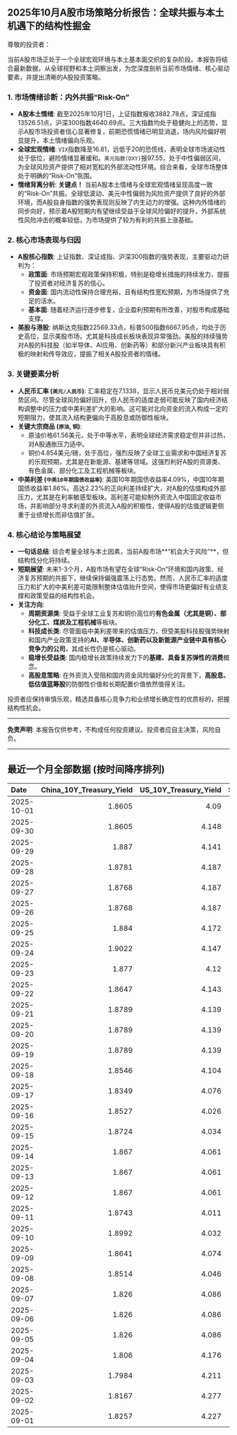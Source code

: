 ## 2025年10月A股市场策略分析报告：全球共振与本土机遇下的结构性掘金

尊敬的投资者：

当前A股市场正处于一个全球宏观环境与本土基本面交织的复杂阶段。本报告将结合最新数据，从全球视野和本土洞察出发，为您深度剖析当前市场情绪、核心驱动要素，并提出清晰的A股投资策略。

### 1. 市场情绪诊断：内外共振“Risk-On”

*   **A股本土情绪**: 截至2025年10月1日，上证指数报收3882.78点，深证成指13526.51点，沪深300指数4640.69点。三大指数均处于稳健向上的态势，显示A股市场投资者信心显著修复，前期恐慌情绪已明显消退，场内风险偏好明显提升，本土情绪偏向乐观。
*   **全球宏观情绪**: `VIX`指数降至16.81，远低于20的恐慌线，表明全球市场波动性处于低位，避险情绪显著缓和。`美元指数(DXY)`报97.55，处于中性偏弱区间，为全球风险资产提供了相对宽松的外部流动性环境。综合来看，全球市场整体处于明确的“Risk-On”氛围。
*   **情绪背离分析**: **关键点！** 当前A股本土情绪与全球宏观情绪呈现高度一致的“Risk-On”共振。全球低波动、美元中性偏弱为风险资产提供了良好的外部环境，而A股自身指数的强势表现则反映了内生动力的增强。这种内外情绪的同步向好，预示着A股短期内有望继续受益于全球风险偏好的提升，外部系统性风险冲击的概率较低，为市场提供了较为有利的共振上涨基础。

### 2. 核心市场表现与归因

*   **A股核心指数**: 上证指数、深证成指、沪深300指数的强势表现，主要驱动力研判为：
    *   **政策面**: 市场预期宏观政策保持积极，特别是稳增长措施的持续发力，提振了投资者对经济复苏的信心。
    *   **资金面**: 国内流动性保持合理充裕，且有结构性宽松预期，为市场提供了充足的活水。
    *   **基本面**: 随着经济运行逐步修复，企业盈利预期有所改善，对股市构成基础支撑。
*   **美股与港股**: 纳斯达克指数22569.33点，标普500指数6667.95点，均处于历史高位，显示美股市场，尤其是科技成长板块表现异常强劲。美股的持续强势对A股的科技股（如半导体、AI应用、创新药等）和部分新兴产业板块具有积极的映射和传导效应，提振了相关A股投资者的情绪。

### 3. 关键要素分析

*   **人民币汇率 (`美元/人民币`)**: 汇率稳定在7.1338，显示人民币兑美元仍处于相对弱势区间。尽管全球风险偏好回升，但人民币的适度走弱可能反映了国内经济结构调整中的压力或中美利差扩大的影响。这可能对北向资金的流入构成一定的短期阻力，使其流入结构更偏向于高股息或防御性板块。
*   **关键大宗商品 (`原油`, `铜`)**:
    *   原油价格61.56美元，处于中等水平，表明全球经济需求稳定但并非过热，对A股通胀压力适中。
    *   铜价4.854美元/磅，处于高位，强烈反映了全球工业需求和中国经济复苏的乐观预期，尤其是在新能源、基建等领域。这强烈利好A股的资源类、有色金属、部分化工及工程机械等板块。
*   **中美利差 (`中美10年期国债收益率`)**: 美国10年期国债收益率4.09%，中国10年期国债收益率1.86%。高达2.23%的正向利差持续扩大，对A股的估值构成外部压力，尤其是在利率敏感型板块。高利差可能抑制外资流入中国固定收益市场，并影响部分寻求利差的外资流入A股的积极性，使得A股的估值逻辑更侧重于业绩增长而非估值扩张。

### 4. 核心结论与策略展望

*   **一句话总结**: 综合考量全球与本土因素，当前A股市场**“机会大于风险”**，但结构性分化将持续。
*   **短期展望**: 未来1-3个月，A股市场有望在全球“Risk-On”环境和国内政策、经济复苏预期的共振下，继续保持偏强震荡上行态势。然而，人民币汇率的适度压力和扩大的中美利差可能限制整体估值抬升空间，使得市场更偏好有业绩支撑和政策受益的结构性机会。
*   **关注方向**:
    *   **周期资源类**: 受益于全球工业复苏和铜价高位的**有色金属（尤其是铜）、部分化工、煤炭及工程机械**等板块。
    *   **科技成长类**: 尽管面临中美利差带来的估值压力，但受美股科技股强势映射和国内产业政策支持的**AI、半导体、创新药以及新能源产业链中具有核心竞争力的公司**，其成长性仍是核心驱动。
    *   **稳增长受益类**: 国内稳增长政策持续发力下的**基建、具备复苏弹性的消费**概念。
    *   **高股息策略**: 在外资流入受阻和国内资金风险偏好分化的背景下，**高股息、低估值蓝筹股**的防御性价值和长期配置价值依然值得关注。

投资者应保持审慎乐观，精选具备核心竞争力和业绩增长确定性的优质标的，把握结构性机会。

---
**免责声明**: 本报告仅供参考，不构成任何投资建议。投资者应自主决策，风险自负。

---

## 最近一个月全部数据 (按时间降序排列)

| Date       |   China_10Y_Treasury_Yield |   US_10Y_Treasury_Yield |   Shanghai_Composite_Index |   CSI_300_Index |   Shenzhen_Component_Index |   GOLD_spot_price |   OIL_price |   ALUMINUM_future |   BTC_price |   USD_CNY_exchange_rate |   Commodity_Index_ETF |   US_Dollar_Index |   ETH_price |   LEAN_HOGS_future |   COPPER_future |   High_Yield_Bond_ETF |   LIVE_CATTLE_future |   GOLD_near_month_future |   NATURAL_GAS_future |   PLATINUM_future |   SILVER_future |   Long_Term_Treasury_ETF |   CORN_future |   SOYBEANS_future |   WHEAT_future |   SP500_close |   NASDAQ_close |   VIX_close |   GOLD_basis_spot_vs_near |
|:-----------|---------------------------:|------------------------:|---------------------------:|----------------:|---------------------------:|------------------:|------------:|------------------:|------------:|------------------------:|----------------------:|------------------:|------------:|-------------------:|----------------:|----------------------:|---------------------:|-------------------------:|---------------------:|------------------:|----------------:|-------------------------:|--------------:|------------------:|---------------:|--------------:|---------------:|------------:|--------------------------:|
| 2025-10-01 |                     1.8605 |                   4.09  |                    3882.78 |         4640.69 |                    13526.5 |            3898.7 |       61.56 |           2628.25 |      117133 |                  7.1338 |                22.345 |             97.55 |     4314.55 |             99.675 |          4.854  |                80.835 |              237.625 |                   3898.6 |                3.336 |            1604.6 |          47.75  |                   89.51  |        412.25 |            998.5  |         504.5  |       6667.95 |        22569.3 |       16.81 |                 0.0998535 |
| 2025-09-30 |                     1.8605 |                   4.148 |                    3882.78 |         4640.69 |                    13526.5 |            3840.8 |       62.37 |           2594    |      114056 |                  7.1338 |                22.53  |             97.77 |     4145.96 |             99.85  |          4.805  |                81.19  |              231.85  |                   3840.8 |                3.303 |            1584.6 |          46.253 |                   89.37  |        415.5  |           1001.75 |         508    |       6688.46 |        22660   |       16.28 |                 0         |
| 2025-09-29 |                     1.887  |                   4.141 |                    3862.53 |         4620.05 |                    13479.4 |            3820.9 |       63.45 |           2583.5  |      114400 |                  7.1338 |                22.62  |             97.91 |     4217.34 |            101.15  |          4.841  |                81.22  |              231.325 |                   3820.9 |                3.267 |            1609.3 |          46.612 |                   89.63  |        421.5  |           1010.5  |         519.5  |       6661.21 |        22591.2 |       16.12 |                 0         |
| 2025-09-28 |                     1.8781 |                   4.187 |                    3828.11 |         4550.05 |                    13209   |            3775.3 |       65.72 |           2544.75 |      112123 |                  7.1338 |                22.81  |             98.15 |     4141.48 |            101.5   |          4.7155 |                81.08  |              231.8   |                   3776.2 |                2.835 |            1582.7 |          46.221 |                   88.9   |        422    |           1013.75 |         519.75 |       6643.7  |        22484.1 |       15.29 |                -0.899902  |
| 2025-09-27 |                     1.8768 |                   4.187 |                    3828.11 |         4550.05 |                    13209   |            3775.3 |       65.72 |           2544.75 |      109682 |                  7.1338 |                22.81  |             98.15 |     4018.66 |            101.5   |          4.7155 |                81.08  |              231.8   |                   3776.2 |                2.835 |            1582.7 |          46.221 |                   88.9   |        422    |           1013.75 |         519.75 |       6643.7  |        22484.1 |       15.29 |                -0.899902  |
| 2025-09-26 |                     1.8768 |                   4.187 |                    3828.11 |         4550.05 |                    13209   |            3775.3 |       65.72 |           2544.75 |      109713 |                  7.1338 |                22.81  |             98.15 |     4035.89 |            101.5   |          4.7155 |                81.08  |              231.8   |                   3776.2 |                2.835 |            1582.7 |          46.221 |                   88.9   |        422    |           1013.75 |         519.75 |       6643.7  |        22484.1 |       15.29 |                -0.899902  |
| 2025-09-25 |                     1.884  |                   4.172 |                    3853.3  |         4593.49 |                    13445.9 |            3736.9 |       64.98 |           2551    |      109049 |                  7.1315 |                22.8   |             98.55 |     3868.33 |            100.1   |          4.7    |                80.92  |              232.05  |                   3738.7 |                2.904 |            1530.7 |          44.697 |                   88.98  |        425.75 |           1012.25 |         527    |       6604.72 |        22384.7 |       16.74 |                -1.80005   |
| 2025-09-24 |                     1.9022 |                   4.147 |                    3853.64 |         4566.07 |                    13356.1 |            3732.1 |       64.99 |           2533.5  |      113329 |                  7.1116 |                22.64  |             97.87 |     4153.47 |             99.425 |          4.7525 |                81.15  |              234.05  |                   3735   |                2.858 |            1484.5 |          43.777 |                   88.98  |        424.25 |           1009    |         519.5  |       6637.97 |        22497.9 |       16.18 |                -2.8999    |
| 2025-09-23 |                     1.877  |                   4.12  |                    3821.83 |         4519.78 |                    13119.8 |            3780.6 |       63.41 |           2522    |      112014 |                  7.114  |                22.49  |             97.26 |     4165.5  |            100.525 |          4.5845 |                81.26  |              235.6   |                   3784.2 |                2.853 |            1504.2 |          44.192 |                   89.32  |        426.25 |           1012    |         520.5  |       6656.92 |        22573.5 |       16.64 |                -3.59985   |
| 2025-09-22 |                     1.8647 |                   4.143 |                    3828.58 |         4522.61 |                    13158   |            3740.7 |       62.64 |           2530.25 |      112749 |                  7.1129 |                22.26  |             97.33 |     4202.88 |             98.8   |          4.573  |                81.32  |              237.15  |                   3744.8 |                2.806 |            1423.7 |          43.799 |                   88.7   |        421.75 |           1011    |         510.75 |       6693.75 |        22789   |       16.1  |                -4.1001    |
| 2025-09-21 |                     1.8789 |                   4.139 |                    3820.09 |         4501.92 |                    13070.9 |            3671.5 |       62.68 |           2559.75 |      115306 |                  7.1129 |                22.26  |             97.64 |     4451.33 |             97.975 |          4.569  |                81.26  |              233.575 |                   3676   |                2.888 |            1414.3 |          42.536 |                   89.02  |        424    |           1025.5  |         522.5  |       6664.36 |        22631.5 |       15.45 |                -4.5       |
| 2025-09-20 |                     1.8789 |                   4.139 |                    3820.09 |         4501.92 |                    13070.9 |            3671.5 |       62.68 |           2559.75 |      115722 |                  7.1129 |                22.26  |             97.64 |     4482.27 |             97.975 |          4.569  |                81.26  |              233.575 |                   3676   |                2.888 |            1414.3 |          42.536 |                   89.02  |        424    |           1025.5  |         522.5  |       6664.36 |        22631.5 |       15.45 |                -4.5       |
| 2025-09-19 |                     1.8789 |                   4.139 |                    3820.09 |         4501.92 |                    13070.9 |            3671.5 |       62.68 |           2559.75 |      115689 |                  7.1129 |                22.26  |             97.64 |     4470.92 |             97.975 |          4.569  |                81.26  |              233.575 |                   3676   |                2.888 |            1414.3 |          42.536 |                   89.02  |        424    |           1025.5  |         522.5  |       6664.36 |        22631.5 |       15.45 |                -4.5       |
| 2025-09-18 |                     1.8546 |                   4.104 |                    3831.66 |         4498.11 |                    13075.7 |            3643.7 |       63.57 |           2579    |      117137 |                  7.1033 |                22.44  |             97.35 |     4589.92 |             97.475 |          4.541  |                81.23  |              232.375 |                   3648.7 |                2.939 |            1397.4 |          41.707 |                   89.19  |        423.75 |           1037.5  |         524.25 |       6631.96 |        22470.7 |       15.7  |                -5         |
| 2025-09-17 |                     1.8349 |                   4.076 |                    3876.34 |         4551.02 |                    13215.5 |            3681.8 |       64.05 |           2583.75 |      116469 |                  7.1142 |                22.54  |             96.87 |     4592.73 |             97.325 |          4.571  |                81.05  |              231.1   |                   3688   |                3.1   |            1372.7 |          41.722 |                   90.12  |        426.75 |           1043.75 |         528.25 |       6600.35 |        22261.3 |       15.72 |                -6.19995   |
| 2025-09-16 |                     1.8527 |                   4.026 |                    3861.86 |         4523.34 |                    13064   |            3688.9 |       64.52 |           2614.75 |      116843 |                  7.1185 |                22.78  |             96.63 |     4503.56 |             97.375 |          4.633  |                81.13  |              233.45  |                   3695.5 |                3.103 |            1398.5 |          42.471 |                   90.35  |        429.5  |           1049.75 |         534    |       6606.76 |        22334   |       16.36 |                -6.6001    |
| 2025-09-15 |                     1.8724 |                   4.034 |                    3860.5  |         4533.06 |                    13005.8 |            3682.2 |       63.3  |           2591    |      115445 |                  7.1242 |                22.55  |             97.3  |     4526.82 |             97.525 |          4.6555 |                81.19  |              234.6   |                   3689.5 |                3.043 |            1412.8 |          42.517 |                   90.16  |        423.25 |           1042.75 |         525    |       6615.28 |        22348.8 |       15.69 |                -7.30005   |
| 2025-09-14 |                     1.867  |                   4.061 |                    3870.6  |         4522    |                    12924.1 |            3649.4 |       62.69 |           2583.75 |      115408 |                  7.1184 |                22.35  |             97.55 |     4609.6  |             97.125 |          4.5885 |                80.96  |              229.975 |                   3657.3 |                2.941 |            1407.3 |          42.387 |                   89.95  |        399    |           1025.75 |         503    |       6584.29 |        22141.1 |       14.76 |                -7.90015   |
| 2025-09-13 |                     1.867  |                   4.061 |                    3870.6  |         4522    |                    12924.1 |            3649.4 |       62.69 |           2583.75 |      115951 |                  7.1184 |                22.35  |             97.55 |     4668.18 |             97.125 |          4.5885 |                80.96  |              229.975 |                   3657.3 |                2.941 |            1407.3 |          42.387 |                   89.95  |        399    |           1025.75 |         503    |       6584.29 |        22141.1 |       14.76 |                -7.90015   |
| 2025-09-12 |                     1.867  |                   4.061 |                    3870.6  |         4522    |                    12924.1 |            3649.4 |       62.69 |           2583.75 |      116102 |                  7.1184 |                22.35  |             97.55 |     4715.25 |             97.125 |          4.5885 |                80.96  |              229.975 |                   3657.3 |                2.941 |            1407.3 |          42.387 |                   89.95  |        399    |           1025.75 |         503    |       6584.29 |        22141.1 |       14.76 |                -7.90015   |
| 2025-09-11 |                     1.8743 |                   4.011 |                    3875.31 |         4548.04 |                    12979.9 |            3636.9 |       62.37 |           2587.75 |      115508 |                  7.1207 |                22.22  |             97.54 |     4461.23 |             98.175 |          4.5905 |                81.04  |              232.275 |                   3645   |                2.934 |            1395.4 |          41.697 |                   90.34  |        399    |           1015.25 |         503    |       6587.47 |        22043.1 |       14.71 |                -8.1001    |
| 2025-09-10 |                     1.8992 |                   4.032 |                    3812.22 |         4445.37 |                    12557.7 |            3643.6 |       63.67 |           2518.25 |      113955 |                  7.1209 |                22.39  |             97.78 |     4349.15 |             96.825 |          4.55   |                80.84  |              231.15  |                   3653.1 |                3.029 |            1392.9 |          41.133 |                   89.74  |        397.25 |           1005.5  |         495    |       6532.04 |        21886.1 |       15.35 |                -9.5       |
| 2025-09-09 |                     1.8641 |                   4.074 |                    3807.29 |         4436.26 |                    12510.6 |            3643.3 |       62.63 |           2516    |      111531 |                  7.1293 |                22.24  |             97.79 |     4309.04 |             96.125 |          4.501  |                80.78  |              230.175 |                   3653.3 |                3.117 |            1367.3 |          40.878 |                   89.23  |        401.25 |           1011.5  |         500.75 |       6512.61 |        21879.5 |       15.04 |               -10         |
| 2025-09-08 |                     1.8514 |                   4.046 |                    3826.84 |         4467.57 |                    12666.8 |            3638.1 |       62.26 |           2511    |      112071 |                  7.1325 |                22.18  |             97.45 |     4308.07 |             95.15  |          4.4905 |                80.87  |              235.8   |                   3648.5 |                3.09  |            1380.8 |          41.426 |                   89.74  |        403    |           1013.5  |         505.5  |       6495.15 |        21798.7 |       15.11 |               -10.3999    |
| 2025-09-07 |                     1.826  |                   4.086 |                    3812.51 |         4460.33 |                    12590.6 |            3613.2 |       61.87 |           2495.25 |      111168 |                  7.1414 |                22.03  |             97.77 |     4305.35 |             96.025 |          4.4825 |                80.87  |              235.975 |                   3624   |                3.048 |            1381.7 |          41.074 |                   88.56  |        399    |           1006.5  |         501    |       6481.5  |        21700.4 |       15.18 |               -10.8       |
| 2025-09-06 |                     1.826  |                   4.086 |                    3812.51 |         4460.33 |                    12590.6 |            3613.2 |       61.87 |           2495.25 |      110225 |                  7.1414 |                22.03  |             97.77 |     4274.24 |             96.025 |          4.4825 |                80.87  |              235.975 |                   3624   |                3.048 |            1381.7 |          41.074 |                   88.56  |        399    |           1006.5  |         501    |       6481.5  |        21700.4 |       15.18 |               -10.8       |
| 2025-09-05 |                     1.826  |                   4.086 |                    3812.51 |         4460.33 |                    12590.6 |            3613.2 |       61.87 |           2495.25 |      110651 |                  7.1414 |                22.03  |             97.77 |     4306.99 |             96.025 |          4.4825 |                80.87  |              235.975 |                   3624   |                3.048 |            1381.7 |          41.074 |                   88.56  |        399    |           1006.5  |         501    |       6481.5  |        21700.4 |       15.18 |               -10.8       |
| 2025-09-04 |                     1.806  |                   4.176 |                    3765.88 |         4365.21 |                    12118.7 |            3565.8 |       63.48 |           2488.75 |      110724 |                  7.1414 |                22.21  |             98.35 |     4298.74 |             95.025 |          4.488  |                80.83  |              236.95  |                   3577.3 |                3.074 |            1371.2 |          40.911 |                   87.23  |        399.75 |           1012    |         502.25 |       6502.08 |        21707.7 |       15.3  |               -11.5       |
| 2025-09-03 |                     1.7984 |                   4.211 |                    3813.56 |         4459.83 |                    12472   |            3593.2 |       63.97 |           2505.5  |      111723 |                  7.139  |                22.37  |             98.14 |     4450.39 |             93.825 |          4.5585 |                80.61  |              238.325 |                   3606.1 |                3.064 |            1448.6 |          41.542 |                   86.57  |        397.75 |           1016    |         504    |       6448.26 |        21497.7 |       16.35 |               -12.9001    |
| 2025-09-02 |                     1.8167 |                   4.277 |                    3858.13 |         4490.45 |                    12553.8 |            3549.4 |       65.59 |           2514.5  |      111201 |                  7.1304 |                22.57  |             98.4  |     4325.37 |             95.55  |          4.5695 |                80.39  |              239.525 |                   3562.9 |                3.009 |            1405.8 |          41.071 |                   85.63  |        403    |           1025.75 |         513    |       6415.54 |        21279.6 |       17.17 |               -13.5       |
| 2025-09-01 |                     1.8257 |                   4.227 |                    3875.53 |         4523.71 |                    12829   |            3473.7 |       64.01 |           2514.75 |      109251 |                  7.1304 |                22.21  |             97.77 |     4314.47 |             95.025 |          4.5185 |                80.477 |              241.9   |                   3487.2 |                2.997 |            1365.7 |          40.2   |                   86.272 |        398    |           1036.75 |         518    |       6460.26 |        21455.6 |       15.36 |               -13.5       |